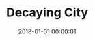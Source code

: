 ---
layout: post
title: Decaying City
description:
date: 2018-01-01 00:00:01
s3Path: /imgs/2018/01/decaying-city.jpg
---